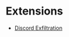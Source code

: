 # Extensions

* [Discord Exfiltration](https://github.com/quentinlamamy/bashbunny/tree/main/extensions)